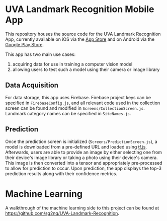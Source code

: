# UVA Landmark Recognition Mobile App

This repository houses the source code for the UVA Landmark Recognition App, currently available on iOS via the [App Store](https://apps.apple.com/us/app/uva-landmark-recognition/id1485524207?ls=1) and on Android via the [Google Play Store](https://play.google.com/store/apps/details?id=com.ericstein.uvalandmarkrecognition&hl=en_US).

This app has two main use cases: 
1) acquiring data for use in training a computer vision model
2) allowing users to test such a model using their camera or image library

## Data Acquisition
For data storage, this app uses Firebase. Firebase project keys can be specified in `FirebaseConfig.js`, and all relevant code used in the collection screen can be found and modified in `Screens/CollectionScreen.js`. Landmark category names can be specified in `SiteNames.js`.

## Prediction
Once the prediction screen is initialized (`Screens/PredictionScreen.js`), a model is downloaded from a pre-defined URL and loaded using [tf.js](https://www.tensorflow.org/js). Afterwards, users are able to provide an image by either selecting one from their device's image library or taking a photo using their device's camera. This image is then converted into a tensor and appropriately pre-processed to allow for prediction to occur. Upon prediction, the app displays the top-3 prediction results along with their confidence metrics.

# Machine Learning
A walkthrough of the machine learning side to this project can be found at https://github.com/sg2nq/UVA-Landmark-Recognition.
